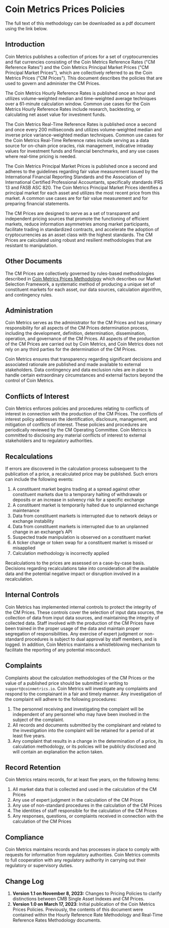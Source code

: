 # Coin Metrics Prices Policies

The full text of this methodology can be downloaded as a pdf document using the link below.&#x20;

## Introduction

Coin Metrics publishes a collection of prices for a set of cryptocurrencies and fiat currencies consisting of the Coin Metrics Reference Rates ("CM Reference Rates") and the Coin Metrics Principal Market Prices ("CM Principal Market Prices"), which are collectively referred to as the Coin Metrics Prices ("CM Prices"). This document describes the policies that are used to govern and administer the CM Prices.

The Coin Metrics Hourly Reference Rates is published once an hour and utilizes volume-weighted median and time-weighted average techniques over a 61-minute calculation window. Common use cases for the Coin Metrics Hourly Reference Rates include research, backtesting, or calculating net asset value for investment funds.

The Coin Metrics Real-Time Reference Rates is published once a second and once every 200 milliseconds and utilizes volume-weighted median and inverse price variance-weighted median techniques. Common use cases for the Coin Metrics Real-Time Reference rates include serving as a data source for on-chain price oracles, risk management, indicative intraday values for investment funds and financial benchmarks, and any use cases where real-time pricing is needed.

The Coin Metrics Principal Market Prices is published once a second and adheres to the guidelines regarding fair value measurement issued by the International Financial Reporting Standards and the Association of International Certified Professional Accountants, specifically standards IFRS 13 and FASB ASC 820. The Coin Metrics Principal Market Prices identifies a principal market for each asset and utilizes the most recent price from this market. A common use cases are for fair value measurement and for preparing financial statements.

The CM Prices are designed to serve as a set of transparent and independent pricing sources that promote the functioning of efficient markets, reduce information asymmetries among market participants, facilitate trading in standardized contracts, and accelerate the adoption of cryptocurrencies as an asset class with the highest standards. The CM Prices are calculated using robust and resilient methodologies that are resistant to manipulation.&#x20;

## Other Documents

The CM Prices are collectively governed by rules-based methodologies described in [Coin Metrics Prices Methodology](https://docs.coinmetrics.io/market-data/methodologies/coin-metrics-prices-methodology) which describes our Market Selection Framework, a systematic method of producing a unique set of constituent markets for each asset, our data sources, calculation algorithm, and contingency rules. &#x20;

## Administration

Coin Metrics serves as the administrator for the CM Prices and has primary responsibility for all aspects of the CM Prices determination process, including the development, definition, determination, dissemination, operation, and governance of the CM Prices. All aspects of the production of the CM Prices are carried out by Coin Metrics, and Coin Metrics does not rely on any third parties for the determination of the CM Prices.

Coin Metrics ensures that transparency regarding significant decisions and associated rationale are published and made available to external stakeholders. Data contingency and data exclusion rules are in place to handle certain extraordinary circumstances and external factors beyond the control of Coin Metrics.&#x20;

## Conflicts of Interest

Coin Metrics enforces policies and procedures relating to conflicts of interest in connection with the production of the CM Prices. The conflicts of interest policy addresses the identification, disclosure, management, and mitigation of conflicts of interest. These policies and procedures are periodically reviewed by the CM Operating Committee. Coin Metrics is committed to disclosing any material conflicts of interest to external stakeholders and to regulatory authorities.

## Recalculations

If errors are discovered in the calculation process subsequent to the publication of a price, a recalculated price may be published. Such errors can include the following events:

1. A constituent market begins trading at a spread against other constituent markets due to a temporary halting of withdrawals or deposits or an increase in solvency risk for a specific exchange
2. A constituent market is temporarily halted due to unplanned exchange maintenance
3. Data from constituent markets is interrupted due to network delays or exchange instability
4. Data from constituent markets is interrupted due to an unplanned change in an exchange’s API
5. Suspected trade manipulation is observed on a constituent market
6. A ticker change or token swap for a constituent market is missed or misapplied
7. Calculation methodology is incorrectly applied

Recalculations to the prices are assessed on a case-by-case basis.  Decisions regarding recalculations take into consideration all the available data and the potential negative impact or disruption involved in a recalculation.&#x20;

## Internal Controls

Coin Metrics has implemented internal controls to protect the integrity of the CM Prices. These controls cover the selection of input data sources, the collection of data from input data sources, and maintaining the integrity of collected data. Staff involved with the production of the CM Prices have been trained in the proper usage of the data and maintain proper segregation of responsibilities. Any exercise of expert judgment or non-standard procedures is subject to dual approval by staff members, and is logged. In addition, Coin Metrics maintains a whistleblowing mechanism to facilitate the reporting of any potential misconduct.

## Complaints

Complaints about the calculation methodologies of the CM Prices or the value of a published price should be submitted in writing to `support@coinmetrics.io`. Coin Metrics will investigate any complaints and respond to the complainant in a fair and timely manner. Any investigation of the complaint will adhere to the following procedures:

1. The personnel receiving and investigating the complaint will be independent of any personnel who may have been involved in the subject of the complaint.
2. All records and documents submitted by the complainant and related to the investigation into the complaint will be retained for a period of at least five years.
3. Any complaint that results in a change in the determination of a price, its calculation methodology, or its policies will be publicly disclosed and will contain an explanation the action taken.

## Record Retention

Coin Metrics retains records, for at least five years, on the following items:

1. All market data that is collected and used in the calculation of the CM Prices
2. Any use of expert judgment in the calculation of the CM Prices
3. Any use of non-standard procedures in the calculation of the CM Prices
4. The identities of staff responsible for the calculation of the CM Prices
5. Any responses, questions, or complaints received in connection with the calculation of the CM Prices

## Compliance

Coin Metrics maintains records and has processes in place to comply with requests for information from regulatory authorities. Coin Metrics commits to full cooperation with any regulatory authority in carrying out their regulatory or supervisory duties.

## Change Log

1. **Version 1.1 on November 8, 2023:**  Changes to Pricing Policies to clarify distinctions between CMB Single Asset Indexes and CM Prices.
2. **Version 1.0 on March 17, 2023**: Initial publication of the Coin Metrics Prices Policies. Previously, the contents of this document were contained within the Hourly Reference Rate Methodology and Real-Time Reference Rates Methodology documents.
